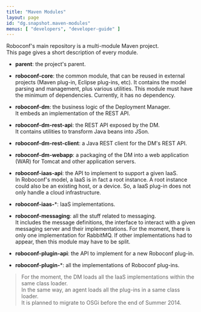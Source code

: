 ```yaml
---
title: "Maven Modules"
layout: page
id: "dg.snapshot.maven-modules"
menus: [ "developers", "developer-guide" ]
---
```


Roboconf's main repository is a multi-module Maven project.  
This page gives a short description of every module.

* **parent**: the project's parent.

* **roboconf-core**: the common module, that can be reused in external projects (Maven plug-in, 
Eclipse plug-ins, etc). It contains the model parsing and management, plus various utilities.
This module must have the minimum of dependencies. Currently, it has no dependency.

* **roboconf-dm**: the business logic of the Deployment Manager.  
It embeds an implementation of the REST API.

* **roboconf-dm-rest-api**: the REST API exposed by the DM.  
It contains utilities to transform Java beans into JSon.

* **roboconf-dm-rest-client**: a Java REST client for the DM's REST API.

* **roboconf-dm-webapp**: a packaging of the DM into a web application (WAR) for Tomcat and other
application servers.

* **roboconf-iaas-api**: the API to implement to support a given IaaS.  
In Roboconf's model, a IaaS is in fact a root instance. A root instance could also be
an existing host, or a device. So, a IaaS plug-in does not only handle a cloud infrastructure.

* **roboconf-iaas-***: IaaS implementations.

* **roboconf-messaging**: all the stuff related to messaging.  
It includes the message definitions, the interface to interact with a given messaging server
and their implementations. For the moment, there is only one implementation for RabbitMQ. If
other implementations had to appear, then this module may have to be split.

* **roboconf-plugin-api**: the API to implement for a new Roboconf plug-in.  

* **roboconf-plugin-***: all the implementations of Roboconf plug-ins.

> For the moment, the DM loads all the IaaS implementations within the same class loader.  
> In the same way, an agent loads all the plug-ins in a same class loader.  
> It is planned to migrate to OSGi before the end of Summer 2014.
